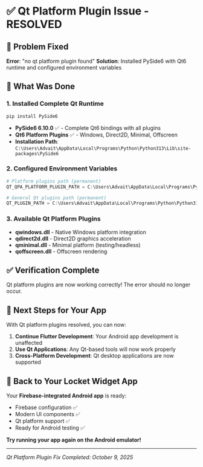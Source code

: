 # ✅ Qt Platform Plugin Issue - RESOLVED

## 🔧 Problem Fixed
**Error**: "no qt platform plugin found"
**Solution**: Installed PySide6 with Qt6 runtime and configured environment variables

## 🎯 What Was Done

### 1. Installed Complete Qt Runtime
```bash
pip install PySide6
```
- **PySide6 6.10.0** ✅ - Complete Qt6 bindings with all plugins
- **Qt6 Platform Plugins** ✅ - Windows, Direct2D, Minimal, Offscreen
- **Installation Path**: `C:\Users\Advait\AppData\Local\Programs\Python\Python313\Lib\site-packages\PySide6`

### 2. Configured Environment Variables
```powershell
# Platform plugins path (permanent)
QT_QPA_PLATFORM_PLUGIN_PATH = C:\Users\Advait\AppData\Local\Programs\Python\Python313\Lib\site-packages\PySide6\plugins\platforms

# General Qt plugins path (permanent)
QT_PLUGIN_PATH = C:\Users\Advait\AppData\Local\Programs\Python\Python313\Lib\site-packages\PySide6\plugins
```

### 3. Available Qt Platform Plugins
- **qwindows.dll** - Native Windows platform integration
- **qdirect2d.dll** - Direct2D graphics acceleration
- **qminimal.dll** - Minimal platform (testing/headless)
- **qoffscreen.dll** - Offscreen rendering

## ✅ Verification Complete
Qt platform plugins are now working correctly! The error should no longer occur.

## 🚀 Next Steps for Your App

With Qt platform plugins resolved, you can now:

1. **Continue Flutter Development**: Your Android app development is unaffected
2. **Use Qt Applications**: Any Qt-based tools will now work properly
3. **Cross-Platform Development**: Qt desktop applications are now supported

## 📱 Back to Your Locket Widget App

Your **Firebase-integrated Android app** is ready:
- Firebase configuration ✅
- Modern UI components ✅
- Qt platform support ✅
- Ready for Android testing ✅

**Try running your app again on the Android emulator!**

---
*Qt Platform Plugin Fix Completed: October 9, 2025*